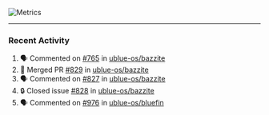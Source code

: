 ![Metrics](https://metrics.lecoq.io/KyleGospo?template=classic&base=header%2C%20activity%2C%20community%2C%20repositories%2C%20metadata&base.indepth=false&base.hireable=false&base.skip=false&config.timezone=America%2FLos_Angeles)

---
### Recent Activity
<!--START_SECTION:activity-->
1. 🗣 Commented on [#765](https://github.com/ublue-os/bazzite/pull/765#issuecomment-1972280277) in [ublue-os/bazzite](https://github.com/ublue-os/bazzite)
2. 🎉 Merged PR [#829](https://github.com/ublue-os/bazzite/pull/829) in [ublue-os/bazzite](https://github.com/ublue-os/bazzite)
3. 🗣 Commented on [#827](https://github.com/ublue-os/bazzite/issues/827#issuecomment-1972103476) in [ublue-os/bazzite](https://github.com/ublue-os/bazzite)
4. 🔒 Closed issue [#828](https://github.com/ublue-os/bazzite/issues/828) in [ublue-os/bazzite](https://github.com/ublue-os/bazzite)
5. 🗣 Commented on [#976](https://github.com/ublue-os/bluefin/issues/976#issuecomment-1972079815) in [ublue-os/bluefin](https://github.com/ublue-os/bluefin)
<!--END_SECTION:activity-->
